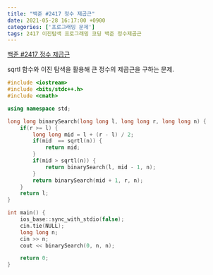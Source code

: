 ```yaml
---
title: "백준 #2417 정수 제곱근"
date: 2021-05-28 16:17:00 +0900
categories: ['프로그래밍 문제']
tags: 2417 이진탐색 프로그래밍 코딩 백준 정수제곱근
---
```

[백준 #2417 정수 제곱근](https://www.acmicpc.net/problem/2417)

sqrtl 함수와 이진 탐색을 활용해 큰 정수의 제곱근을 구하는 문제.

```c++
#include <iostream>
#include <bits/stdc++.h>
#include <cmath>

using namespace std;

long long binarySearch(long long l, long long r, long long n) {
    if(r >= l) {
        long long mid = l + (r - l) / 2;
        if(mid  == sqrtl(n)) {
            return mid;
        }
        if(mid > sqrtl(n)) {
            return binarySearch(l, mid - 1, n);
        }
        return binarySearch(mid + 1, r, n);
    }
    return l;
}

int main() {
    ios_base::sync_with_stdio(false);
    cin.tie(NULL);
    long long n;
    cin >> n;
    cout << binarySearch(0, n, n);

    return 0;
}
```